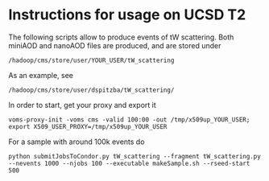 
# Instructions for usage on UCSD T2

The following scripts allow to produce events of tW scattering.
Both miniAOD and nanoAOD files are produced, and are stored under
```
/hadoop/cms/store/user/YOUR_USER/tW_scattering
```
As an example, see
```
/hadoop/cms/store/user/dspitzba/tW_scattering/
```


In order to start, get your proxy and export it
```
voms-proxy-init -voms cms -valid 100:00 -out /tmp/x509up_YOUR_USER; export X509_USER_PROXY=/tmp/x509up_YOUR_USER
```

For a sample with around 100k events do
```
python submitJobsToCondor.py tW_scattering --fragment tW_scattering.py --nevents 1000 --njobs 100 --executable makeSample.sh --rseed-start 500
```
